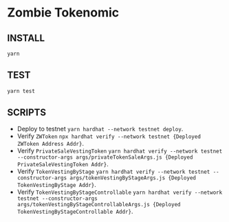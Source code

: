 # Zombie Tokenomic

## INSTALL

```bash
yarn
```

## TEST

```bash
yarn test
```

## SCRIPTS

- Deploy to testnet `yarn hardhat --network testnet deploy`.
- Verify `ZWToken` `npx hardhat verify --network testnet {Deployed ZWToken Address Addr}`.
- Verify `PrivateSaleVestingToken` `yarn hardhat verify --network testnet --constructor-args args/privateTokenSaleArgs.js {Deployed PrivateSaleVestingToken Addr}`.
- Verify `TokenVestingByStage` `yarn hardhat verify --network testnet --constructor-args args/tokenVestingByStageArgs.js {Deployed TokenVestingByStage Addr}`.
- Verify `TokenVestingByStageControllable` `yarn hardhat verify --network testnet --constructor-args args/tokenVestingByStageControllableArgs.js {Deployed TokenVestingByStageControllable Addr}`.
